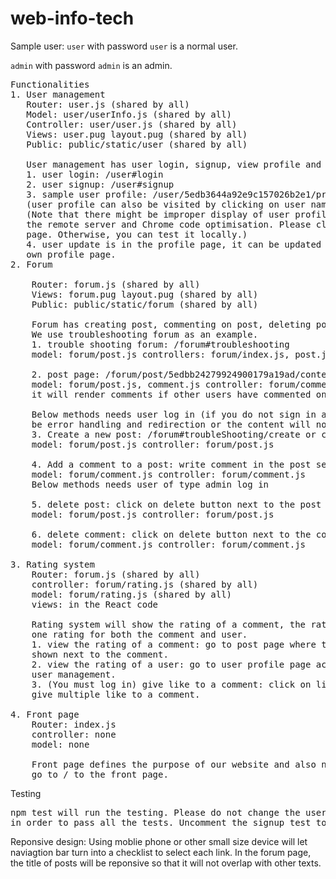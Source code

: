 # web-info-tech
Sample user:
`user` with password `user` is a normal user.

`admin` with password `admin` is an admin.
<pre>
Functionalities
1. User management
   Router: user.js (shared by all)
   Model: user/userInfo.js (shared by all)
   Controller: user/user.js (shared by all)
   Views: user.pug layout.pug (shared by all)
   Public: public/static/user (shared by all)
    
   User management has user login, signup, view profile and update profile functionalities.
   1. user login: /user#login
   2. user signup: /user#signup
   3. sample user profile: /user/5edb3644a92e9c157026b2e1/profile
   (user profile can also be visited by clicking on user name in the post)
   (Note that there might be improper display of user profile and update. This is due to the delay of
   the remote server and Chrome code optimisation. Please clear the browser cache and refresh the
   page. Otherwise, you can test it locally.)
   4. user update is in the profile page, it can be updated when user has logged in and go to user's
   own profile page.
2. Forum 

    Router: forum.js (shared by all)
    Views: forum.pug layout.pug (shared by all)
    Public: public/static/forum (shared by all)

    Forum has creating post, commenting on post, deleting post, deleting comment functionality.
    We use troubleshooting forum as an example.
    1. trouble shooting forum: /forum#troubleshooting
    model: forum/post.js controllers: forum/index.js, post.js
    
    2. post page: /forum/post/5edbb24279924900179a19ad/content 
    model: forum/post.js, comment.js controller: forum/comment.js, post.js
    it will render comments if other users have commented on the post.
    
    Below methods needs user log in (if you do not sign in and visit the url, there will either
    be error handling and redirection or the content will not be shown)
    3. Create a new post: /forum#troubleShooting/create or click on New Post button in the forum
    model: forum/post.js controller: forum/post.js
    
    4. Add a comment to a post: write comment in the post section and click on submit
    model: forum/comment.js controller: forum/comment.js
    Below methods needs user of type admin log in
    
    5. delete post: click on delete button next to the post title in the forum page
    model: forum/post.js controller: forum/post.js
    
    6. delete comment: click on delete button next to the comment content in the post page
    model: forum/comment.js controller: forum/comment.js
    
3. Rating system
    Router: forum.js (shared by all)
    controller: forum/rating.js (shared by all)
    model: forum/rating.js (shared by all)
    views: in the React code
    
    Rating system will show the rating of a comment, the rating of user and give "like" to add
    one rating for both the comment and user.
    1. view the rating of a comment: go to post page where there are some comments. Rating is
    shown next to the comment.
    2. view the rating of a user: go to user profile page according to the step 3 in
    user management.
    3. (You must log in) give like to a comment: click on like to a comment. You cannot
    give multiple like to a comment.

4. Front page
    Router: index.js
    controller: none
    model: none
    
    Front page defines the purpose of our website and also navigate to the subforums.
    go to / to the front page.
</pre>
Testing
<pre>
npm test will run the testing. Please do not change the user's description with the user name "user"
in order to pass all the tests. Uncomment the signup test to run it. Signup test can only run once.
</pre>
Reponsive design: Using moblie phone or other small size device will let naviagtion bar turn into a checklist to select each link. In the forum page, the title of posts will be reponsive so that it will not overlap with other texts.
